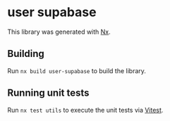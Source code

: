 # user supabase

This library was generated with [Nx](https://nx.dev).

## Building

Run `nx build user-supabase` to build the library.

## Running unit tests

Run `nx test utils` to execute the unit tests via [Vitest](https://vitest.dev/).
